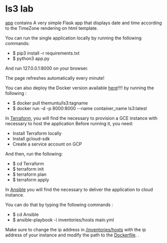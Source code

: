 # ls3 lab

[app](https://github.com/TheMuntu/LS3/tree/main/app) contains A very simple Flask app that displays date and time according to the TimeZone rendering on html template.

You can run the single application locally by running the following commands:

- $ pip3 install -r requirements.txt
- $ python3 app.py

And run 127.0.0.1:8000 on your browser.


The page refreshes automatically every minute!

You can also deploy the Docker version available [here](https://hub.docker.com/repository/docker/themuntu/ls3)!!!! by running the following :

- $ docker pull themuntu/ls3:tagname
- $ docker run -d -p 8000:8000 --name container_name ls3:latest



In [Terraform](https://github.com/TheMuntu/LS3/tree/main/Terraform), you will find the necessary to provision a GCE instance with necessary to host the application
Before running it, you need:
- Install Terraform locally
- Install gcloud-sdk
- Create a service account on GCP

And then, run the following:

- $ cd Terraform
- $ terraform init
- $ terraform plan
- $ terraform apply 


In [Ansible](https://github.com/TheMuntu/LS3/tree/main/Ansible) you will find the necessary to deliver the application to cloud instance.

You can do that by typing the following commands :

- $ cd Ansible
- $ ansible-playbook -i inventories/hosts main.yml 

Make sure to change the ip address in [/inventories/hosts](https://github.com/TheMuntu/LS3/blob/main/Ansible/inventories/hosts) with the ip address of your instance and modify the path to the [Dockerfile](https://github.com/TheMuntu/LS3/blob/main/app/Dockerfile).
.



